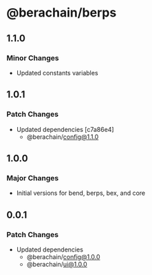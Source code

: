 # @berachain/berps

## 1.1.0

### Minor Changes

- Updated constants variables

## 1.0.1

### Patch Changes

- Updated dependencies [c7a86e4]
  - @berachain/config@1.1.0

## 1.0.0

### Major Changes

- Initial versions for bend, berps, bex, and core

## 0.0.1

### Patch Changes

- Updated dependencies
  - @berachain/config@1.0.0
  - @berachain/ui@1.0.0
